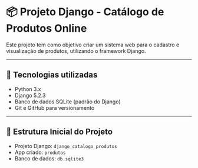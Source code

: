 # 📦 Projeto Django - Catálogo de Produtos Online

Este projeto tem como objetivo criar um sistema web para o cadastro e visualização de produtos, utilizando o framework Django.

---

## 🚀 Tecnologias utilizadas

- Python 3.x
- Django 5.2.3
- Banco de dados SQLite (padrão do Django)
- Git e GitHub para versionamento

---

## 📌 Estrutura Inicial do Projeto

- Projeto Django: `django_catalogo_produtos`
- App criado: `produtos`
- Banco de dados: `db.sqlite3`